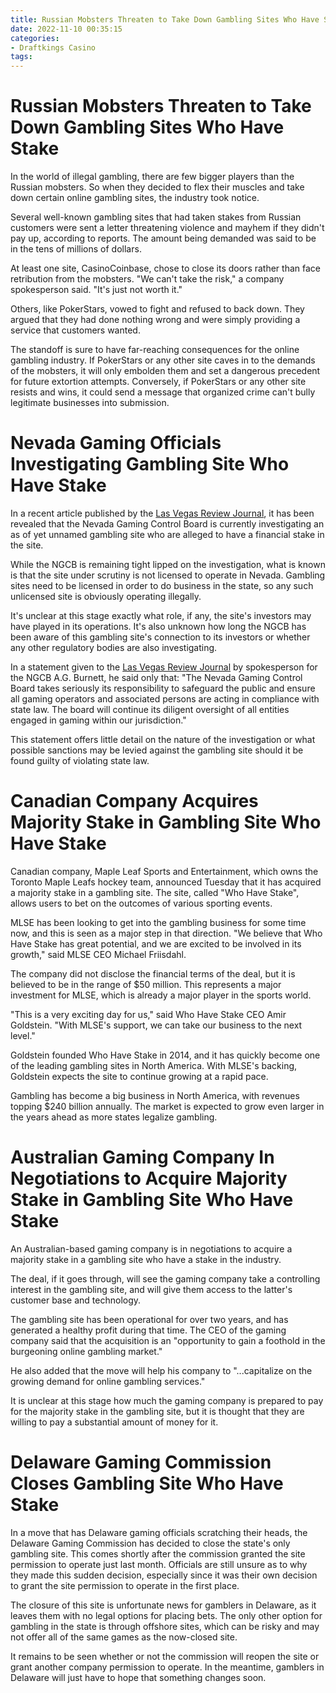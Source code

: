```yaml
---
title: Russian Mobsters Threaten to Take Down Gambling Sites Who Have Stake
date: 2022-11-10 00:35:15
categories:
- Draftkings Casino
tags:
---
```



#  Russian Mobsters Threaten to Take Down Gambling Sites Who Have Stake

In the world of illegal gambling, there are few bigger players than the Russian mobsters. So when they decided to flex their muscles and take down certain online gambling sites, the industry took notice.

Several well-known gambling sites that had taken stakes from Russian customers were sent a letter threatening violence and mayhem if they didn't pay up, according to reports. The amount being demanded was said to be in the tens of millions of dollars.

At least one site, CasinoCoinbase, chose to close its doors rather than face retribution from the mobsters. "We can't take the risk," a company spokesperson said. "It's just not worth it."

Others, like PokerStars, vowed to fight and refused to back down. They argued that they had done nothing wrong and were simply providing a service that customers wanted.

The standoff is sure to have far-reaching consequences for the online gambling industry. If PokerStars or any other site caves in to the demands of the mobsters, it will only embolden them and set a dangerous precedent for future extortion attempts. Conversely, if PokerStars or any other site resists and wins, it could send a message that organized crime can't bully legitimate businesses into submission.

#  Nevada Gaming Officials Investigating Gambling Site Who Have Stake

In a recent article published by the <a href="https://www.reviewjournal.com/business/casinos-gaming/nevada-gaming-officials-investigating-gambling-site-who-have-stake/" target="_blank">Las Vegas Review Journal</a>, it has been revealed that the Nevada Gaming Control Board is currently investigating an as of yet unnamed gambling site who are alleged to have a financial stake in the site.

While the NGCB is remaining tight lipped on the investigation, what is known is that the site under scrutiny is not licensed to operate in Nevada. Gambling sites need to be licensed in order to do business in the state, so any such unlicensed site is obviously operating illegally.

It's unclear at this stage exactly what role, if any, the site's investors may have played in its operations. It's also unknown how long the NGCB has been aware of this gambling site's connection to its investors or whether any other regulatory bodies are also investigating.

In a statement given to the <a href="https://www.reviewjournal.com/business/casinos-gaming/nevada-gaming-officials-investigating-gambling-site-who-have-stake/" target="_blank">Las Vegas Review Journal</a> by spokesperson for the NGCB A.G. Burnett, he said only that:
"The Nevada Gaming Control Board takes seriously its responsibility to safeguard the public and ensure all gaming operators and associated persons are acting in compliance with state law. The board will continue its diligent oversight of all entities engaged in gaming within our jurisdiction."

This statement offers little detail on the nature of the investigation or what possible sanctions may be levied against the gambling site should it be found guilty of violating state law.

#  Canadian Company Acquires Majority Stake in Gambling Site Who Have Stake

Canadian company, Maple Leaf Sports and Entertainment, which owns the Toronto Maple Leafs hockey team, announced Tuesday that it has acquired a majority stake in a gambling site. The site, called "Who Have Stake", allows users to bet on the outcomes of various sporting events.

MLSE has been looking to get into the gambling business for some time now, and this is seen as a major step in that direction. "We believe that Who Have Stake has great potential, and we are excited to be involved in its growth," said MLSE CEO Michael Friisdahl.

The company did not disclose the financial terms of the deal, but it is believed to be in the range of $50 million. This represents a major investment for MLSE, which is already a major player in the sports world.

"This is a very exciting day for us," said Who Have Stake CEO Amir Goldstein. "With MLSE's support, we can take our business to the next level."

 Goldstein founded Who Have Stake in 2014, and it has quickly become one of the leading gambling sites in North America. With MLSE's backing, Goldstein expects the site to continue growing at a rapid pace.

Gambling has become a big business in North America, with revenues topping $240 billion annually. The market is expected to grow even larger in the years ahead as more states legalize gambling.

#  Australian Gaming Company In Negotiations to Acquire Majority Stake in Gambling Site Who Have Stake

An Australian-based gaming company is in negotiations to acquire a majority stake in a gambling site who have a stake in the industry.

The deal, if it goes through, will see the gaming company take a controlling interest in the gambling site, and will give them access to the latter's customer base and technology.

The gambling site has been operational for over two years, and has generated a healthy profit during that time. The CEO of the gaming company said that the acquisition is an "opportunity to gain a foothold in the burgeoning online gambling market."

He also added that the move will help his company to "...capitalize on the growing demand for online gambling services."

It is unclear at this stage how much the gaming company is prepared to pay for the majority stake in the gambling site, but it is thought that they are willing to pay a substantial amount of money for it.

#  Delaware Gaming Commission Closes Gambling Site Who Have Stake

In a move that has Delaware gaming officials scratching their heads, the Delaware Gaming Commission has decided to close the state's only gambling site. This comes shortly after the commission granted the site permission to operate just last month. Officials are still unsure as to why they made this sudden decision, especially since it was their own decision to grant the site permission to operate in the first place.

The closure of this site is unfortunate news for gamblers in Delaware, as it leaves them with no legal options for placing bets. The only other option for gambling in the state is through offshore sites, which can be risky and may not offer all of the same games as the now-closed site.

It remains to be seen whether or not the commission will reopen the site or grant another company permission to operate. In the meantime, gamblers in Delaware will just have to hope that something changes soon.